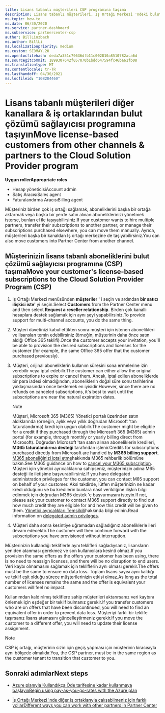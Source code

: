 ```yaml
---
title: Lisans tabanlı müşterileri CSP programına taşıma
description: Lisans tabanlı müşterileri, Iş Ortağı Merkezi 'ndeki bulut çözümü sağlayıcısı (CSP) programına diğer kanallardan veya başka bir iş ortağından taşımayı öğrenin.
ms.topic: how-to
ms.date: 06/30/2020
ms.service: partner-dashboard
ms.subservice: partnercenter-csp
author: BillLinzbach
ms.author: BillLi
ms.localizationpriority: medium
ms.custom: SEOMAY.20
ms.openlocfilehash: deda7a351c79636dfb11c002810a8510782aca6d
ms.sourcegitcommit: 1899307642f057070b1bdd647594fc46ba61fb08
ms.translationtype: MT
ms.contentlocale: tr-TR
ms.lasthandoff: 04/30/2021
ms.locfileid: "108284460"
---
```

# <a name="move-license-based-customers-from-other-channels--partners-to-the-cloud-solution-provider-program"></a><span data-ttu-id="f8c9d-103">Lisans tabanlı müşterileri diğer kanallara & iş ortaklarından bulut çözümü sağlayıcısı programına taşıyın</span><span class="sxs-lookup"><span data-stu-id="f8c9d-103">Move license-based customers from other channels & partners to the Cloud Solution Provider program</span></span>

<span data-ttu-id="f8c9d-104">**Uygun roller**</span><span class="sxs-lookup"><span data-stu-id="f8c9d-104">**Appropriate roles**</span></span>

- <span data-ttu-id="f8c9d-105">Hesap yöneticisi</span><span class="sxs-lookup"><span data-stu-id="f8c9d-105">Account admin</span></span>
- <span data-ttu-id="f8c9d-106">Satış Aracısı</span><span class="sxs-lookup"><span data-stu-id="f8c9d-106">Sales agent</span></span>
- <span data-ttu-id="f8c9d-107">Faturalandırma Aracısı</span><span class="sxs-lookup"><span data-stu-id="f8c9d-107">Billing agent</span></span>

<span data-ttu-id="f8c9d-108">Müşteriniz birden çok iş ortağı sağlamak, aboneliklerini başka bir ortağa aktarmak veya başka bir yerde satın alınan aboneliklerinizi yönetmek isterse, bunları el ile taşıyabilirsiniz.</span><span class="sxs-lookup"><span data-stu-id="f8c9d-108">If your customer wants to hire multiple partners, transfer their subscriptions to another partner, or manage their subscriptions purchased elsewhere, you can move them manually.</span></span> <span data-ttu-id="f8c9d-109">Ayrıca, müşterileri başka bir kanaldan Iş ortağı merkezine de taşıyabilirsiniz.</span><span class="sxs-lookup"><span data-stu-id="f8c9d-109">You can also move customers into Partner Center from another channel.</span></span>

## <a name="move-your-customers-license-based-subscriptions-to-the-cloud-solution-provider-program-csp"></a><span data-ttu-id="f8c9d-110">Müşterinizin lisans tabanlı aboneliklerini bulut çözümü sağlayıcısı programına (CSP) taşıma</span><span class="sxs-lookup"><span data-stu-id="f8c9d-110">Move your customer's license-based subscriptions to the Cloud Solution Provider Program (CSP)</span></span>

1. <span data-ttu-id="f8c9d-111">Iş Ortağı Merkezi menüsünden **müşteriler** ' i seçin ve ardından **bir satıcı ilişkisi iste**' yi seçin.</span><span class="sxs-lookup"><span data-stu-id="f8c9d-111">Select **Customers** from the Partner Center menu and then select **Request a reseller relationship**.</span></span> <span data-ttu-id="f8c9d-112">Birden çok kanallı hesaplara destek sağlamak için aynı şeyi yapabilirsiniz.</span><span class="sxs-lookup"><span data-stu-id="f8c9d-112">To provide support for multi-channel accounts, you do the same thing.</span></span>

2. <span data-ttu-id="f8c9d-113">Müşteri davetinizi kabul ettikten sonra müşteri için istenen abonelikleri ve lisansları temin edebilirsiniz (örneğin, müşterinin daha önce satın aldığı Office 365 teklifi).</span><span class="sxs-lookup"><span data-stu-id="f8c9d-113">Once the customer accepts your invitation, you'll be able to provision the desired subscriptions and licenses for the customer (for example, the same Office 365 offer that the customer purchased previously).</span></span>

3. <span data-ttu-id="f8c9d-114">Müşteri, orijinal aboneliklerin kullanım süresini sona ermelerine izin verebilir veya iptal edebilir.</span><span class="sxs-lookup"><span data-stu-id="f8c9d-114">The customer can either allow the original subscriptions to expire or cancel them.</span></span> <span data-ttu-id="f8c9d-115">Ancak, iptal edilen aboneliklerde bir para iadesi olmadığından, aboneliklerin doğal süre sonu tarihlerine yaklaşmasından önce beklemek en iyisidir.</span><span class="sxs-lookup"><span data-stu-id="f8c9d-115">However, since there are no refunds on canceled subscriptions, it's best to wait until the  subscriptions are near the natural expiration dates.</span></span>


   >[!NOTE]
   ><span data-ttu-id="f8c9d-116">Müşteri, Microsoft 365 (M365) Yönetici portalı üzerinden satın aldıklarında (örneğin, aylık veya yıllık doğrudan Microsoft 'tan faturalandırma) kredi için uygun olabilir.</span><span class="sxs-lookup"><span data-stu-id="f8c9d-116">The customer might be eligible for a credit if they purchased through the Microsoft 365 (M365) admin portal (for example, through monthly or yearly billing direct from Microsoft).</span></span> <span data-ttu-id="f8c9d-117">Doğrudan Microsoft 'tan satın alınan aboneliklerin kredileri, **M365 faturalandırma desteği** tarafından işlenir.</span><span class="sxs-lookup"><span data-stu-id="f8c9d-117">Credits for subscriptions purchased directly from Microsoft are handled by **M365 billing support**.</span></span> <span data-ttu-id="f8c9d-118">[M365 aboneliğinizi iptal etme](/microsoft-365/commerce/subscriptions/cancel-your-subscription)hakkında M365 rehberlik bölümüne bakın.</span><span class="sxs-lookup"><span data-stu-id="f8c9d-118">See M365 guidance on how to [cancel your M365 subscription](/microsoft-365/commerce/subscriptions/cancel-your-subscription).</span></span> <span data-ttu-id="f8c9d-119">Müşteri için yönetici ayrıcalıklarına sahipseniz, müşterinizin adına M65 desteği ile iletişime başvurabilirsiniz.</span><span class="sxs-lookup"><span data-stu-id="f8c9d-119">If you have delegated administration privileges for the customer, you can contact M65 support on behalf of your customer.</span></span> <span data-ttu-id="f8c9d-120">Aksi takdirde, lütfen müşterinizin ne kadar kredi olduğunu ve bu kredilerin bunlara nasıl verildiğine ilişkin bilgi edinmek için doğrudan M365 destek 'e başvurmasını isteyin.</span><span class="sxs-lookup"><span data-stu-id="f8c9d-120">If not, please ask your customer to contact M365 support directly to find out how much credit they are eligible for and how this credit will be given to them.</span></span> <span data-ttu-id="f8c9d-121">[Yönetici ayrıcalıkları Temsilcili](customers-revoke-admin-privileges.md)hakkında bilgi edinin.</span><span class="sxs-lookup"><span data-stu-id="f8c9d-121">Read information on [delegated admin privileges](customers-revoke-admin-privileges.md).</span></span>


4. <span data-ttu-id="f8c9d-122">Müşteri daha sonra kesintiye uğramadan sağladığınız aboneliklerle ileri devam edecektir.</span><span class="sxs-lookup"><span data-stu-id="f8c9d-122">The customer will then continue forward with the subscriptions you have provisioned without interruption.</span></span>

<span data-ttu-id="f8c9d-123">Müşterinizin kullandığı tekliflerle aynı teklifleri sağladıysanız, lisansların yeniden atanması gerekmez ve son kullanıcılara kesinti olmaz.</span><span class="sxs-lookup"><span data-stu-id="f8c9d-123">If you provision the same offers as the offers your customer has been using, there is no need to reassign licenses, and there will be no disruption to end users.</span></span> <span data-ttu-id="f8c9d-124">Veri kaybı olmamasını sağlamak için tekliflerin aynı olması gerekir.</span><span class="sxs-lookup"><span data-stu-id="f8c9d-124">The offers must be the same to ensure no data loss.</span></span> <span data-ttu-id="f8c9d-125">Toplam lisans sayısı aynı kaldığı ve teklif eşit olduğu sürece müşterilerinizin etkisi olmaz.</span><span class="sxs-lookup"><span data-stu-id="f8c9d-125">As long as the total number of licenses remains the same and the offer is equivalent your customers will feel no impact.</span></span>

<span data-ttu-id="f8c9d-126">Kullanımdan kaldırılmış tekliflere sahip müşterileri aktarırsanız veri kaybını önlemek için eşdeğer bir teklif bulmanız gerekir.</span><span class="sxs-lookup"><span data-stu-id="f8c9d-126">If you transfer customers who are on offers that have been discontinued, you will need to find an equivalent offer in order to prevent data loss.</span></span> <span data-ttu-id="f8c9d-127">Müşteriyi farklı bir teklife taşırsanız lisans atamasını güncelleştirmeniz gerekir.</span><span class="sxs-lookup"><span data-stu-id="f8c9d-127">If you move the customer to a different offer, you will need to update their license assignment.</span></span>

>[!NOTE]
> <span data-ttu-id="f8c9d-128">CSP iş ortağı, müşterinin sizin için geçiş yapması için müşterinin kiracısıyla aynı bölgede olmalıdır.</span><span class="sxs-lookup"><span data-stu-id="f8c9d-128">You, the CSP partner, must be in the same region as the customer tenant to transition that customer to you.</span></span>

## <a name="next-steps"></a><span data-ttu-id="f8c9d-129">Sonraki adımlar</span><span class="sxs-lookup"><span data-stu-id="f8c9d-129">Next steps</span></span>

- [<span data-ttu-id="f8c9d-130">Azure planıyla Kullandıkça Öde tarifesine kadar kullanmaya başlayın</span><span class="sxs-lookup"><span data-stu-id="f8c9d-130">Begin using pay-as-you-go-rates with the Azure plan</span></span>](azure-plan-get-started.md)
 

- [<span data-ttu-id="f8c9d-131">İş Ortağı Merkezi 'nde diğer iş ortaklarıyla çalışabilmeniz için farklı yollar</span><span class="sxs-lookup"><span data-stu-id="f8c9d-131">Different ways you can work with other partners in Partner Center</span></span>](work-with-other-partners.md)